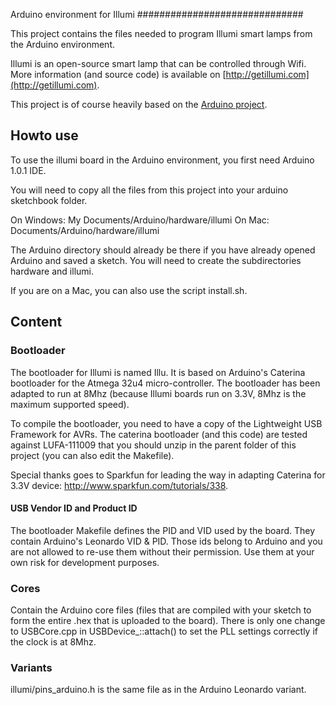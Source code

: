Arduino environment for Illumi
##############################

This project contains the files needed to program Illumi smart lamps from the Arduino environment.

Illumi is an open-source smart lamp that can be controlled through Wifi. More information (and source code) is available on [http://getillumi.com](http://getillumi.com).

This project is of course heavily based on the [Arduino project](http://github.com/arduino).

## Howto use

To use the illumi board in the Arduino environment, you first need Arduino 1.0.1 IDE.

You will need to copy all the files from this project into your arduino sketchbook folder.

On Windows: My Documents/Arduino/hardware/illumi
On Mac: Documents/Arduino/hardware/illumi

The Arduino directory should already be there if you have already opened Arduino and saved a sketch. You will need to create the subdirectories hardware and illumi.

If you are on a Mac, you can also use the script install.sh.

## Content
### Bootloader

The bootloader for Illumi is named Illu. It is based on Arduino's Caterina bootloader for the Atmega 32u4 micro-controller. The bootloader has been adapted to run at 8Mhz (because Illumi boards run on 3.3V, 8Mhz is the maximum supported speed).

To compile the bootloader, you need to have a copy of the Lightweight USB Framework for AVRs. The caterina bootloader (and this code) are tested against LUFA-111009 that you should unzip in the parent folder of this project (you can also edit the Makefile).

Special thanks goes to Sparkfun for leading the way in adapting Caterina for 3.3V device: http://www.sparkfun.com/tutorials/338.

#### USB Vendor ID and Product ID

The bootloader Makefile defines the PID and VID used by the board. They contain Arduino's Leonardo VID & PID. Those ids belong to Arduino and you are not allowed to re-use them without their permission. Use them at your own risk for development purposes.


### Cores

Contain the Arduino core files (files that are compiled with your sketch to form the entire .hex that is uploaded to the board). There is only one change to USBCore.cpp in USBDevice_::attach() to set the PLL settings correctly if the clock is at 8Mhz.

### Variants

illumi/pins_arduino.h is the same file as in the Arduino Leonardo variant.

